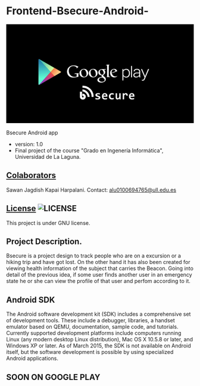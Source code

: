 Frontend-Bsecure-Android-
========

![GooglePlay](img/bsecure_google_play.png)

Bsecure Android app 
* version: 1.0
* Final project of the course "Grado en Ingenería Informática", Universidad de La Laguna.

## [Colaborators](https://github.com/alu0100694765/frontend-Bsecure-Android/graphs/contributors)
Sawan Jagdish Kapai Harpalani. Contact: <alu0100694765@ull.edu.es>

## [License](http://www.gnu.org/licenses/gpl-3.0.html) ![LICENSE](http://www.gnu.org/graphics/gplv3-88x31.png)
This project is under GNU license.

## Project Description.
Bsecure is a project design to track people who are on a excursion or a hiking trip and have got lost. On the other hand it has also been created for viewing health information of the subject that carries the Beacon. Going into detail of the previous idea, if some user finds another user in an emergency state he or she can view the profile of that user and perfom according to it.

## Android SDK
The Android software development kit (SDK) includes a comprehensive set of development tools. These include a debugger, libraries, a handset emulator based on QEMU, documentation, sample code, and tutorials. Currently supported development platforms include computers running Linux (any modern desktop Linux distribution), Mac OS X 10.5.8 or later, and Windows XP or later. As of March 2015, the SDK is not available on Android itself, but the software development is possible by using specialized Android applications.

## SOON ON GOOGLE PLAY
